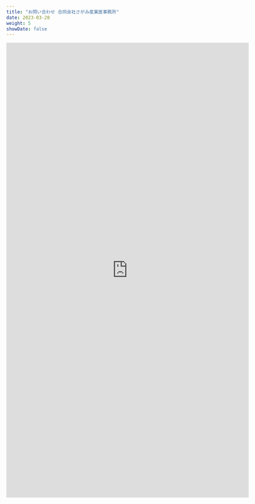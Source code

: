 ```yaml
---
title: "お問い合わせ 合同会社さがみ産業医事務所"
date: 2023-03-28
weight: 5
showDate: false
---
```


<iframe src="https://docs.google.com/forms/d/e/1FAIpQLScB9ZKKe-DLUrhfBvxTD2KjGTc7xGhGBnwW3Zat2PqxXW5EJQ/viewform?embedded=true" width="640" height="1200" frameborder="0" marginheight="0" marginwidth="0">問い合わせフォーム</iframe>
